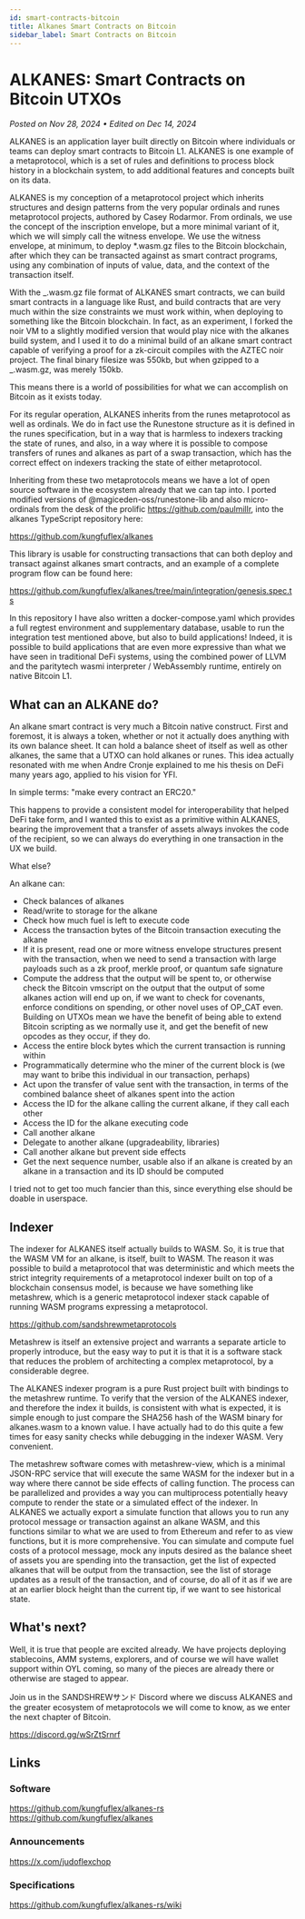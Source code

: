 ```yaml
---
id: smart-contracts-bitcoin
title: Alkanes Smart Contracts on Bitcoin
sidebar_label: Smart Contracts on Bitcoin
---
```


# ALKANES: Smart Contracts on Bitcoin UTXOs

_Posted on Nov 28, 2024 • Edited on Dec 14, 2024_

ALKANES is an application layer built directly on Bitcoin where individuals or teams can deploy smart contracts to Bitcoin L1. ALKANES is one example of a metaprotocol, which is a set of rules and definitions to process block history in a blockchain system, to add additional features and concepts built on its data.

ALKANES is my conception of a metaprotocol project which inherits structures and design patterns from the very popular ordinals and runes metaprotocol projects, authored by Casey Rodarmor. From ordinals, we use the concept of the inscription envelope, but a more minimal variant of it, which we will simply call the witness envelope. We use the witness envelope, at minimum, to deploy \*.wasm.gz files to the Bitcoin blockchain, after which they can be transacted against as smart contract programs, using any combination of inputs of value, data, and the context of the transaction itself.

With the _.wasm.gz file format of ALKANES smart contracts, we can build smart contracts in a language like Rust, and build contracts that are very much within the size constraints we must work within, when deploying to something like the Bitcoin blockchain. In fact, as an experiment, I forked the noir VM to a slightly modified version that would play nice with the alkanes build system, and I used it to do a minimal build of an alkane smart contract capable of verifying a proof for a zk-circuit compiles with the AZTEC noir project. The final binary filesize was 550kb, but when gzipped to a _.wasm.gz, was merely 150kb.

This means there is a world of possibilities for what we can accomplish on Bitcoin as it exists today.

For its regular operation, ALKANES inherits from the runes metaprotocol as well as ordinals. We do in fact use the Runestone structure as it is defined in the runes specification, but in a way that is harmless to indexers tracking the state of runes, and also, in a way where it is possible to compose transfers of runes and alkanes as part of a swap transaction, which has the correct effect on indexers tracking the state of either metaprotocol.

Inheriting from these two metaprotocols means we have a lot of open source software in the ecosystem already that we can tap into. I ported modified versions of @magiceden-oss/runestone-lib and also micro-ordinals from the desk of the prolific https://github.com/paulmillr, into the alkanes TypeScript repository here:

https://github.com/kungfuflex/alkanes

This library is usable for constructing transactions that can both deploy and transact against alkanes smart contracts, and an example of a complete program flow can be found here:

https://github.com/kungfuflex/alkanes/tree/main/integration/genesis.spec.ts

In this repository I have also written a docker-compose.yaml which provides a full regtest environment and supplementary database, usable to run the integration test mentioned above, but also to build applications! Indeed, it is possible to build applications that are even more expressive than what we have seen in traditional DeFi systems, using the combined power of LLVM and the paritytech wasmi interpreter / WebAssembly runtime, entirely on native Bitcoin L1.

## What can an ALKANE do?

An alkane smart contract is very much a Bitcoin native construct. First and foremost, it is always a token, whether or not it actually does anything with its own balance sheet. It can hold a balance sheet of itself as well as other alkanes, the same that a UTXO can hold alkanes or runes. This idea actually resonated with me when Andre Cronje explained to me his thesis on DeFi many years ago, applied to his vision for YFI.

In simple terms: "make every contract an ERC20."

This happens to provide a consistent model for interoperability that helped DeFi take form, and I wanted this to exist as a primitive within ALKANES, bearing the improvement that a transfer of assets always invokes the code of the recipient, so we can always do everything in one transaction in the UX we build.

What else?

An alkane can:

- Check balances of alkanes
- Read/write to storage for the alkane
- Check how much fuel is left to execute code
- Access the transaction bytes of the Bitcoin transaction executing the alkane
- If it is present, read one or more witness envelope structures present with the transaction, when we need to send a transaction with large payloads such as a zk proof, merkle proof, or quantum safe signature
- Compute the address that the output will be spent to, or otherwise check the Bitcoin vmscript on the output that the output of some alkanes action will end up on, if we want to check for covenants, enforce conditions on spending, or other novel uses of OP_CAT even. Building on UTXOs mean we have the benefit of being able to extend Bitcoin scripting as we normally use it, and get the benefit of new opcodes as they occur, if they do.
- Access the entire block bytes which the current transaction is running within
- Programmatically determine who the miner of the current block is (we may want to bribe this individual in our transaction, perhaps)
- Act upon the transfer of value sent with the transaction, in terms of the combined balance sheet of alkanes spent into the action
- Access the ID for the alkane calling the current alkane, if they call each other
- Access the ID for the alkane executing code
- Call another alkane
- Delegate to another alkane (upgradeability, libraries)
- Call another alkane but prevent side effects
- Get the next sequence number, usable also if an alkane is created by an alkane in a transaction and its ID should be computed

I tried not to get too much fancier than this, since everything else should be doable in userspace.

## Indexer

The indexer for ALKANES itself actually builds to WASM. So, it is true that the WASM VM for an alkane, is itself, built to WASM. The reason it was possible to build a metaprotocol that was deterministic and which meets the strict integrity requirements of a metaprotocol indexer built on top of a blockchain consensus model, is because we have something like metashrew, which is a generic metaprotocol indexer stack capable of running WASM programs expressing a metaprotocol.

https://github.com/sandshrewmetaprotocols

Metashrew is itself an extensive project and warrants a separate article to properly introduce, but the easy way to put it is that it is a software stack that reduces the problem of architecting a complex metaprotocol, by a considerable degree.

The ALKANES indexer program is a pure Rust project built with bindings to the metashrew runtime. To verify that the version of the ALKANES indexer, and therefore the index it builds, is consistent with what is expected, it is simple enough to just compare the SHA256 hash of the WASM binary for alkanes.wasm to a known value. I have actually had to do this quite a few times for easy sanity checks while debugging in the indexer WASM. Very convenient.

The metashrew software comes with metashrew-view, which is a minimal JSON-RPC service that will execute the same WASM for the indexer but in a way where there cannot be side effects of calling function. The process can be parallelized and provides a way you can multiprocess potentially heavy compute to render the state or a simulated effect of the indexer. In ALKANES we actually export a simulate function that allows you to run any protocol message or transaction against an alkane WASM, and this functions similar to what we are used to from Ethereum and refer to as view functions, but it is more comprehensive. You can simulate and compute fuel costs of a protocol message, mock any inputs desired as the balance sheet of assets you are spending into the transaction, get the list of expected alkanes that will be output from the transaction, see the list of storage updates as a result of the transaction, and of course, do all of it as if we are at an earlier block height than the current tip, if we want to see historical state.

## What's next?

Well, it is true that people are excited already. We have projects deploying stablecoins, AMM systems, explorers, and of course we will have wallet support within OYL coming, so many of the pieces are already there or otherwise are staged to appear.

Join us in the SANDSHREWサンド Discord where we discuss ALKANES and the greater ecosystem of metaprotocols we will come to know, as we enter the next chapter of Bitcoin.

https://discord.gg/wSrZtSrnrf

## Links

### Software

https://github.com/kungfuflex/alkanes-rs
https://github.com/kungfuflex/alkanes

### Announcements

https://x.com/judoflexchop

### Specifications

https://github.com/kungfuflex/alkanes-rs/wiki
